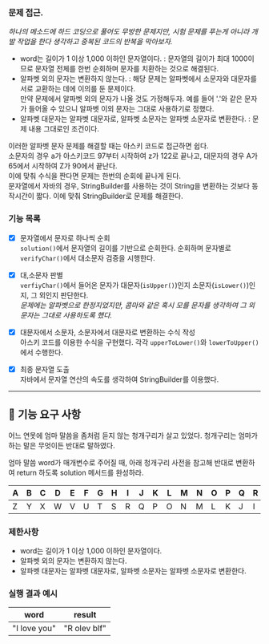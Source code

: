 ### 문제 접근.
*하나의 메소드에 하드 코딩으로 풀어도 무방한 문제지만, 시험 문제를 푸는게 아니라 개발 작업을 한다 생각하고 중복된 코드의 반복을 막아보자.*  
- word는 길이가 1 이상 1,000 이하인 문자열이다. : 문자열의 길이가 최대 1000이므로 문자열 전체를 한번 순회하며 문자를 치환하는 것으로 해결된다.  
- 알파벳 외의 문자는 변환하지 않는다. : 해당 문제는 알파벳에서 소문자와 대문자를 서로 교환하는 데에 이의를 둔 문제이다.  
만약 문제에서 알파벳 외의 문자가 나올 것도 가정해두자. 예를 들어 '.'와 같은 문자가 들어올 수 있으니 알파벳 이외 문자는 그대로 사용하기로 정했다.  
- 알파벳 대문자는 알파벳 대문자로, 알파벳 소문자는 알파벳 소문자로 변환한다. : 문제 내용 그대로인 조건이다.  

이러한 알파벳 문자 문제를 해결할 때는 아스키 코드로 접근하면 쉽다.  
소문자의 경우 a가 아스키코드 97부터 시작하여 z가 122로 끝나고,
대문자의 경우 A가 65에서 시작하여 Z가 90에서 끝난다.  
이에 맞춰 수식을 짠다면 문제는 한번의 순회에 끝나게 된다.  
문자열에서 자바의 경우, StringBuilder를 사용하는 것이 String을 변환하는 것보다 동작시간이 짧다. 이에 맞춰 StringBuilder로 문제를 해결한다.  


### 기능 목록
- [x] 문자열에서 문자로 하나씩 순회  
```solution()```에서 문자열의 길이를 기반으로 순회한다. 순회하며 문자별로 ```verifyChar()```에서 대소문자 검증을 시행한다.  
- [x] 대,소문자 판별  
```verfiyChar()```에서 들어온 문자가 대문자(```isUpper()```)인지 소문자(```isLower()```)인지, 그 외인지 판단한다.  
*문제에는 알파벳으로 한정지었지만, 콤마와 같은 혹시 모를 문자를 생각하여 그 외 문자는 그대로 사용하도록 했다.*  
- [x] 대문자에서 소문자, 소문자에서 대문자로 변환하는 수식 작성  
아스키 코드를 이용한 수식을 구현했다. 각각 ```upperToLower()```와 ```lowerToUpper()```에서 수행한다.  
- [x] 최종 문자열 도출  
자바에서 문자열 연산의 속도를 생각하여 StringBuilder를 이용했다.  


---  

## 🚀 기능 요구 사항

어느 연못에 엄마 말씀을 좀처럼 듣지 않는 청개구리가 살고 있었다. 청개구리는 엄마가 하는 말은 무엇이든 반대로 말하였다.

엄마 말씀 word가 매개변수로 주어질 때, 아래 청개구리 사전을 참고해 반대로 변환하여 return 하도록 solution 메서드를 완성하라.

| A | B | C | D | E | F | G | H | I | J | K | L | M | N | O | P | Q | R | S | T | U | V | W | X | Y | Z |
| --- | --- | --- | --- | --- | --- | --- | --- | --- | --- | --- | --- | --- | --- | --- | --- | --- | --- | --- | --- | --- | --- | --- | --- | --- | --- |
| Z | Y | X | W | V | U | T | S | R | Q | P | O | N | M | L | K | J | I | H | G | F | E | D | C | B | A |

### 제한사항

- word는 길이가 1 이상 1,000 이하인 문자열이다.
- 알파벳 외의 문자는 변환하지 않는다.
- 알파벳 대문자는 알파벳 대문자로, 알파벳 소문자는 알파벳 소문자로 변환한다.

### 실행 결과 예시

| word | result |
| --- | --- |
| "I love you" | "R olev blf" |
